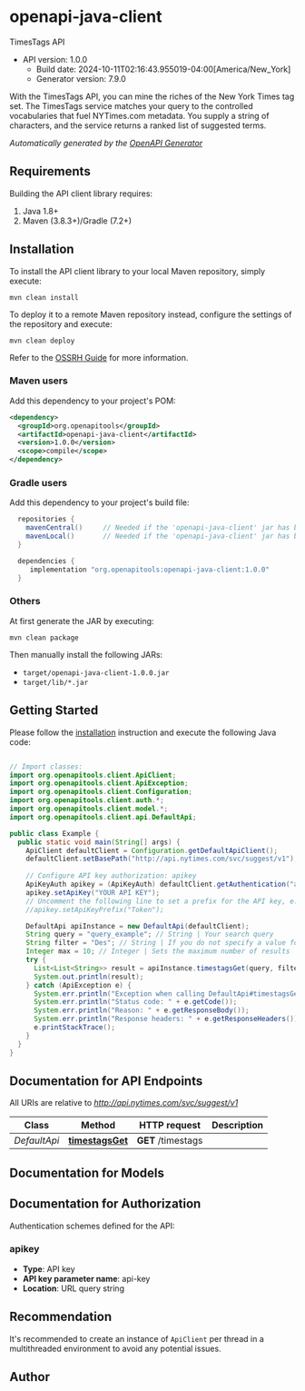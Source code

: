# openapi-java-client

TimesTags API
- API version: 1.0.0
  - Build date: 2024-10-11T02:16:43.955019-04:00[America/New_York]
  - Generator version: 7.9.0

With the TimesTags API, you can mine the riches of the New York Times tag set. The TimesTags service matches your query to the controlled vocabularies that fuel NYTimes.com metadata. You supply a string of characters, and the service returns a ranked list of suggested terms.


*Automatically generated by the [OpenAPI Generator](https://openapi-generator.tech)*


## Requirements

Building the API client library requires:
1. Java 1.8+
2. Maven (3.8.3+)/Gradle (7.2+)

## Installation

To install the API client library to your local Maven repository, simply execute:

```shell
mvn clean install
```

To deploy it to a remote Maven repository instead, configure the settings of the repository and execute:

```shell
mvn clean deploy
```

Refer to the [OSSRH Guide](http://central.sonatype.org/pages/ossrh-guide.html) for more information.

### Maven users

Add this dependency to your project's POM:

```xml
<dependency>
  <groupId>org.openapitools</groupId>
  <artifactId>openapi-java-client</artifactId>
  <version>1.0.0</version>
  <scope>compile</scope>
</dependency>
```

### Gradle users

Add this dependency to your project's build file:

```groovy
  repositories {
    mavenCentral()     // Needed if the 'openapi-java-client' jar has been published to maven central.
    mavenLocal()       // Needed if the 'openapi-java-client' jar has been published to the local maven repo.
  }

  dependencies {
     implementation "org.openapitools:openapi-java-client:1.0.0"
  }
```

### Others

At first generate the JAR by executing:

```shell
mvn clean package
```

Then manually install the following JARs:

* `target/openapi-java-client-1.0.0.jar`
* `target/lib/*.jar`

## Getting Started

Please follow the [installation](#installation) instruction and execute the following Java code:

```java

// Import classes:
import org.openapitools.client.ApiClient;
import org.openapitools.client.ApiException;
import org.openapitools.client.Configuration;
import org.openapitools.client.auth.*;
import org.openapitools.client.model.*;
import org.openapitools.client.api.DefaultApi;

public class Example {
  public static void main(String[] args) {
    ApiClient defaultClient = Configuration.getDefaultApiClient();
    defaultClient.setBasePath("http://api.nytimes.com/svc/suggest/v1");
    
    // Configure API key authorization: apikey
    ApiKeyAuth apikey = (ApiKeyAuth) defaultClient.getAuthentication("apikey");
    apikey.setApiKey("YOUR API KEY");
    // Uncomment the following line to set a prefix for the API key, e.g. "Token" (defaults to null)
    //apikey.setApiKeyPrefix("Token");

    DefaultApi apiInstance = new DefaultApi(defaultClient);
    String query = "query_example"; // String | Your search query
    String filter = "Des"; // String | If you do not specify a value for filter (see the Optional Parameters), your query will be matched to tags in all four Times dictionaries: subject, geographic location, organization and person. To use more than one, separate with commas. 
    Integer max = 10; // Integer | Sets the maximum number of results
    try {
      List<List<String>> result = apiInstance.timestagsGet(query, filter, max);
      System.out.println(result);
    } catch (ApiException e) {
      System.err.println("Exception when calling DefaultApi#timestagsGet");
      System.err.println("Status code: " + e.getCode());
      System.err.println("Reason: " + e.getResponseBody());
      System.err.println("Response headers: " + e.getResponseHeaders());
      e.printStackTrace();
    }
  }
}

```

## Documentation for API Endpoints

All URIs are relative to *http://api.nytimes.com/svc/suggest/v1*

Class | Method | HTTP request | Description
------------ | ------------- | ------------- | -------------
*DefaultApi* | [**timestagsGet**](docs/DefaultApi.md#timestagsGet) | **GET** /timestags | 


## Documentation for Models



<a id="documentation-for-authorization"></a>
## Documentation for Authorization


Authentication schemes defined for the API:
<a id="apikey"></a>
### apikey

- **Type**: API key
- **API key parameter name**: api-key
- **Location**: URL query string


## Recommendation

It's recommended to create an instance of `ApiClient` per thread in a multithreaded environment to avoid any potential issues.

## Author



